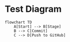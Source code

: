 # Test Diagram

```mermaid
flowchart TD
    A[Start] --> B[Stage]
    B --> C[Commit]
    C --> D[Push to GitHub]
